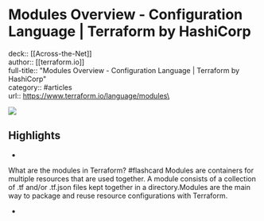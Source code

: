 # Modules Overview - Configuration Language | Terraform by HashiCorp

deck:: [[Across-the-Net]]\
author:: [[terraform.io]]\
full-title:: "Modules Overview - Configuration Language | Terraform by HashiCorp"\
category:: #articles\
url:: https://www.terraform.io/language/modules\

![](https://readwise-assets.s3.amazonaws.com/static/images/article0.00998d930354.png)

## Highlights
- 
 What are the modules in Terraform? #flashcard 
    Modules are containers for multiple resources that are used together. A module
     consists of a collection of .tf and/or .tf.json files kept together in a
     directory.Modules are the main way to package and reuse resource configurations with
     Terraform.

    
-
